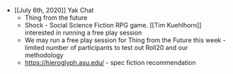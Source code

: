 - [[July 6th, 2020]] Yak Chat
    - Thing from the future 
    - Shock - Social Science Fiction RPG game. [[Tim Kuehlhorn]] interested in running a free play session
    - We may run a free play session for Thing from the Future this week - limited number of participants to test out Roll20 and our methodology
    - https://hieroglyph.asu.edu/ - spec fiction recommendation 
